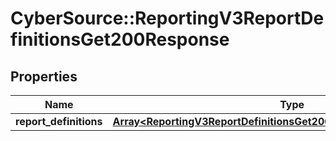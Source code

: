 # CyberSource::ReportingV3ReportDefinitionsGet200Response

## Properties
Name | Type | Description | Notes
------------ | ------------- | ------------- | -------------
**report_definitions** | [**Array&lt;ReportingV3ReportDefinitionsGet200ResponseReportDefinitions&gt;**](ReportingV3ReportDefinitionsGet200ResponseReportDefinitions.md) |  | [optional] 


